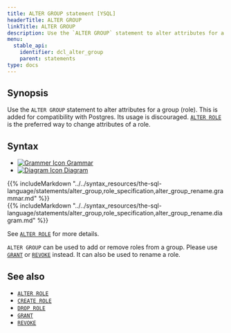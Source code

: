 ```yaml
---
title: ALTER GROUP statement [YSQL]
headerTitle: ALTER GROUP
linkTitle: ALTER GROUP
description: Use the `ALTER GROUP` statement to alter attributes for a group (role).
menu:
  stable_api:
    identifier: dcl_alter_group
    parent: statements
type: docs
---
```


## Synopsis

Use the `ALTER GROUP` statement to alter attributes for a group (role).
This is added for compatibility with Postgres. Its usage is discouraged. [`ALTER ROLE`](../dcl_alter_role) is the preferred way to change attributes of a role.

## Syntax

<ul class="nav nav-tabs nav-tabs-yb">
  <li >
    <a href="#grammar" class="nav-link active" id="grammar-tab" data-toggle="tab" role="tab" aria-controls="grammar" aria-selected="true">
      <img src="/icons/file-lines.svg" alt="Grammer Icon">
      Grammar
    </a>
  </li>
  <li>
    <a href="#diagram" class="nav-link" id="diagram-tab" data-toggle="tab" role="tab" aria-controls="diagram" aria-selected="false">
      <img src="/icons/diagram.svg" alt="Diagram Icon">
      Diagram
    </a>
  </li>
</ul>

<div class="tab-content">
  <div id="grammar" class="tab-pane fade show active" role="tabpanel" aria-labelledby="grammar-tab">
  {{% includeMarkdown "../../syntax_resources/the-sql-language/statements/alter_group,role_specification,alter_group_rename.grammar.md" %}}
  </div>
  <div id="diagram" class="tab-pane fade" role="tabpanel" aria-labelledby="diagram-tab">
  {{% includeMarkdown "../../syntax_resources/the-sql-language/statements/alter_group,role_specification,alter_group_rename.diagram.md" %}}
  </div>
</div>


See [`ALTER ROLE`](../dcl_alter_role) for more details.

`ALTER GROUP` can be used to add or remove roles from a group. Please use [`GRANT`](../dcl_grant) or [`REVOKE`](../dcl_revoke) instead.
It can also be used to rename a role.

## See also

- [`ALTER ROLE`](../dcl_alter_role)
- [`CREATE ROLE`](../dcl_create_role)
- [`DROP ROLE`](../dcl_drop_role)
- [`GRANT`](../dcl_grant)
- [`REVOKE`](../dcl_revoke)
